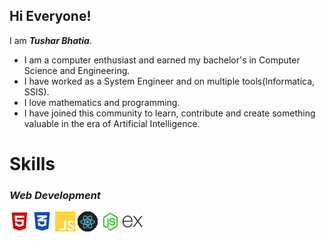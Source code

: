 <h2>Hi Everyone!</h2>
I am <em><strong>Tushar Bhatia</strong></em>. 

<ul>
  <li>I am a computer enthusiast and earned my bachelor's in Computer Science and Engineering.</li>
  <li>I have worked as a System Engineer and on multiple tools(Informatica, SSIS).</li>
  <li>I love mathematics and programming.</li>
  <li>I have joined this community to learn, contribute and create something valuable in the era of Artificial Intelligence. </li>
</ul>

<h1>Skills</h1>

<h3><em>Web Development</em></h3>

![html](html.JPG)
![css](css.JPG)
![JavaScript](js.JPG)
![react](react.gif)
![NodeJs](nodejs.JPG)
![express](express.png)



<!---
tusharx0809/tusharx0809 is a ✨ particular ✨ repository because its `README.md` (this file) appears on your GitHub profile.
You can click the Preview link to take a look at your changes.
--->
